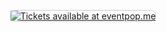 <p style="text-align:center">
<a href="https://eventpop.me/" style="display: inline-block; max-width: min(80vw,360px); border: 1px solid #ccc; border-radius: 1em"><img style="max-width: 100%; margin: 0" src="https://github.com/creatorsgarten/assets/raw/main/eventpop/en-primary-vertical.svg" alt="Tickets available at eventpop.me" /></a>
</p>
